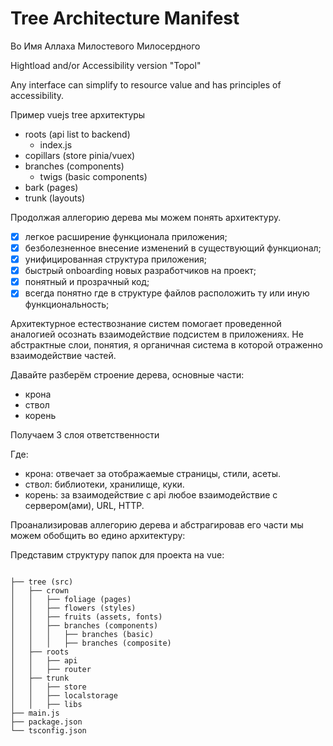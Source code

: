 # Tree Architecture Manifest

Во Имя Аллаха Милостевого Милосердного


Hightload and/or Accessibility version "Topol"

Any interface can simplify to resource value and has principles of accessibility.

Пример vuejs tree архитектуры 

- roots (api list to backend)
    - index.js
- copillars (store pinia/vuex)
- branches (components)
    - twigs (basic components)
- bark (pages)
- trunk (layouts)

Продолжая аллегорию дерева мы можем понять архитектуру. 

- [x] легкое расширение функционала приложения;
- [x] безболезненное внесение изменений в существующий функционал;
- [x] унифицированная структура приложения;
- [x] быстрый onboarding новых разработчиков на проект;
- [x] понятный и прозрачный код;
- [x] всегда понятно где в структуре файлов расположить ту или иную функциональность;

Архитектурное естествознание систем помогает проведенной аналогией осознать взаимодействие подсистем в приложениях.
Не абстрактные слои, понятия, я органичная система в которой отраженно взаимодействие частей.


Давайте разберём строение дерева, основные части:
- крона
- ствол
- корень
  
Получаем 3 слоя ответственности

Где:
- крона: отвечает за отображаемые страницы, стили, асеты.
- ствол: библиотеки, хранилище, куки.
- корень: за взаимодействие с api любое взаимодействие с сервером(ами), URL, HTTP.

Проанализировав аллегорию дерева и абстрагировав его части мы можем обобщить во едино архитектуру:

Представим структуру папок для проекта на vue:

<code>
├── tree (src)
│   ├── crown
│   │   ├── foliage (pages)
│   │   ├── flowers (styles)
│   │   ├── fruits (assets, fonts)
│   │   ├── branches (components)
│   │   │   ├── branches (basic)
│   │   │   ├── branches (composite)
│   ├── roots
│   │   ├── api
│   │   ├── router
│   ├── trunk
│   │   ├── store
│   │   ├── localstorage
│   │   ├── libs
├── main.js
├── package.json
└── tsconfig.json
</code>
